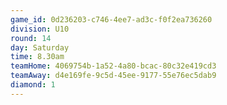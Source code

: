 ```yaml
---
game_id: 0d236203-c746-4ee7-ad3c-f0f2ea736260
division: U10
round: 14
day: Saturday
time: 8.30am
teamHome: 4069754b-1a52-4a80-bcac-80c32e419cd3
teamAway: d4e169fe-9c5d-45ee-9177-55e76ec5dab9
diamond: 1
---
```

